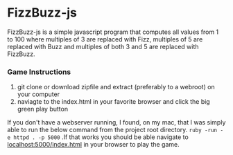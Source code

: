 # FizzBuzz-js 

FizzBuzz-js is a simple javascript program that computes all values from 1 to 100 where multiples of 3 are replaced with Fizz, multiples of 5 are replaced with Buzz and multiples of both 3 and 5 are replaced with FizzBuzz.

### Game Instructions
1. git clone or download zipfile and extract (preferably to a webroot) on your computer
2. naviagte to the index.html in your favorite browser and click the big green play button

If you don't have a webserver running, I found, on my mac, that I was simply able to run the below command from the project root directory. <code>ruby -run -e httpd . -p 5000</code> .If that works you should be able navigate to [localhost:5000/index.html](http://localhost:5000/index.html) in your browser to play the game.



